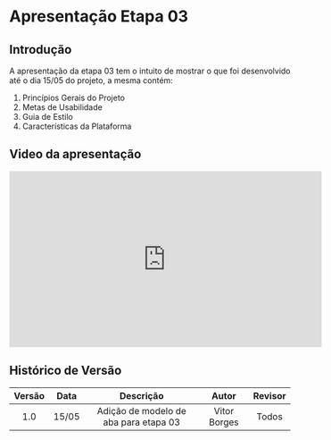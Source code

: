 # Apresentação Etapa 03

## Introdução

<p align="justify">
A apresentação da etapa 03 tem o intuito de mostrar o que foi desenvolvido até o dia 15/05 do projeto, a mesma contém:
</p>

1. Princípios Gerais do Projeto
2. Metas de Usabilidade
3. Guia de Estilo
4. Características da Plataforma

## Video da apresentação
<iframe width="560" height="315" src="https://www.youtube.com/embed/9FNERJh48LI" title="YouTube video player" frameborder="0" allow="accelerometer; autoplay; clipboard-write; encrypted-media; gyroscope; picture-in-picture; web-share" allowfullscreen></iframe>

## Histórico de Versão

| Versão | Data  |            Descrição              |     Autor      |    Revisor    |
|:------:|:-----:|:---------------------------------:|:--------------:|:-------------:|
|  1.0   | 15/05 | Adição de modelo de aba para etapa 03 | Vitor Borges | Todos|